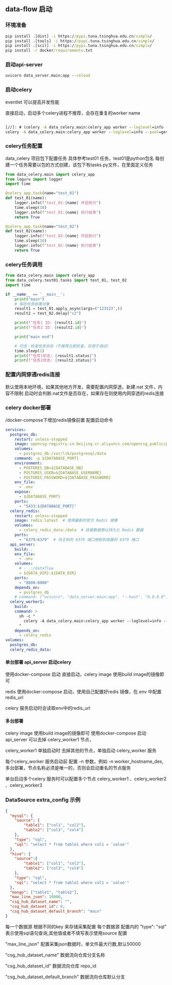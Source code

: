 ## data-flow 启动

### 环境准备
```cmd
pip install .[dist] -i https://pypi.tuna.tsinghua.edu.cn/simple/
pip install .[tools] -i https://pypi.tuna.tsinghua.edu.cn/simple/
pip install .[scil] -i https://pypi.tuna.tsinghua.edu.cn/simple/
pip install -r docker/requirements.txt
```
### 启动api-server
```cmd
uvicorn data_server.main:app --reload
```

### 启动celery
eventlet 可以提高并发性能

直接启动，启动多个celery进程不推荐，会存在重复的worker name
```cmd

[//]: # (celery -A data_celery.main:celery_app worker --loglevel=info --pool=eventlet --concurrency=5)
celery -A data_celery.main:celery_app worker --loglevel=info --pool=gevent --concurrency=5
```

### celery任务配置
data_celery 项目包下配置任务
具体参考test01 任务，test01是python包名
每创建一个任务需要以包的方式创建，该包下有tasks.py文件，在里面定义任务
```python
from data_celery.main import celery_app
from loguru import logger
import time

@celery_app.task(name="test_01")
def test_01(name):
    logger.info(f"test_01:{name} 开启执行")
    time.sleep(10)
    logger.info(f"test_01:{name} 执行结束")
    return True

@celery_app.task(name="test_02")
def test_02(name):
    logger.info(f"test_02:{name} 开启执行")
    time.sleep(10)
    logger.info(f"test_02:{name} 执行结束")
    return True
```
### celery任务调用

```python
from data_celery.main import celery_app
from data_celery.test01.tasks import test_01, test_02
import time

if __name__ == '__main__':
    print("main")
    # 保存任务结果对象
    result1 = test_01.apply_async(args=("123123",))
    result2 = test_02.delay("c2")

    print(f"任务1 ID: {result1.id}")
    print(f"任务2 ID: {result2.id}")

    print("main end")

    # 可选：检查任务状态（不推荐立即检查，仅用于调试）
    time.sleep(1)
    print(f"任务1状态: {result1.status}")
    print(f"任务2状态: {result2.status}")
```


### 配置内网穿透redis连接
默认使用本地环境，如果其他地方开发，需要配置内网穿透，新建.nat 文件，内容不限制
启动时会判断.nat文件是否存在，如果存在则使用内网穿透的redis连接

### celery docker部署
/docker-compose下增加redis镜像前置
配置启动命令

```yaml
services:
  postgres_db:
    restart: unless-stopped
    image: opencsg-registry.cn-beijing.cr.aliyuncs.com/opencsg_public/postgres
    volumes:
      - postgres_db:/var/lib/postgresql/data
    command: -p ${DATABASE_PORT}
    environment:
      - POSTGRES_DB=${DATABASE_DB}
      - POSTGRES_USER=${DATABASE_USERNAME}
      - POSTGRES_PASSWORD=${DATABASE_PASSWORD}
    env_file:
      - .env
    expose: 
      - ${DATABASE_PORT}
    ports:
      - "5433:${DATABASE_PORT}"
  celery_redis:
    restart: unless-stopped
    image: redis:latest  # 使用最新的官方 Redis 镜像
    volumes:
      - celery_redis_data:/data  # 挂载数据卷以持久化 Redis 数据
    ports:
      - "6379:6379"  # 将主机的 6379 端口映射到容器的 6379 端口
  api_server:
    build: .
    env_file:
      - .env
    volumes:
      # - .:/dataflow
      - ${DATA_DIR}:${DATA_DIR}
    ports:
      - "8000:8000"
    depends_on:
      - postgres_db
    # command: ["uvicorn", "data_server.main:app", "--host", "0.0.0.0", "--port", "8000"]
  celery_worker1:
    build: .
    command: >
      sh -c "
        celery -A data_celery.main:celery_app worker --loglevel=info --pool=eventlet -n NODENAME1
      "
    depends_on:
      - celery_redis
volumes:
  postgres_db:
  celery_redis_data:
```

#### 单台部署 api_server 启动celery

使用docker-compose 启动 直接启动，celery image 使用build image的镜像即可

redis 使用docker-compose 启动，使用自己配置好redis 镜像，在.env 中配置redis_url

celery 服务启动时会读取env中的redis_url

#### 多台部署
celery image 使用build image的镜像即可
使用docker-compose 启动 api_server 可以去掉 celery_worker1 节点，

celery_worker1 单独启动时 去掉其他的节点，单独启动 celery_worker 服务

每个celery_worker 服务启动前 配置 -n 参数，例如 -n worker_hostname_des,多台部署，节点名称必须是唯一的，否则会启动重名的节点服务

单台启动多个celery 服务时可以配置多个节点 celery_worker1 、celery_worker2 、celery_worker3

### DataSource extra_config 示例
```json
{
  "mysql": {
    "source": {
        "table1": ["col1", "col2"],
        "table2": ["col3", "col4"]
    },
    "type": "sql",
    "sql": "select * from table1 where col1 = 'value'"
  },
  "hive": {
    "source":{
        "table1": ["col1", "col2"],
        "table2": ["col3", "col4"]
    },
    "type": "sql",
    "sql": "select * from table1 where col1 = 'value'"
  },
  "mongo": ["table1", "table2"],
  "max_line_json": 10000,
  "csg_hub_dataset_name": "",
  "csg_hub_dataset_id": 0,
  "csg_hub_dataset_default_branch": "main"
}
```
每一个数据源 根据不同的key 来存储采集配置
每个数据源 配置内的 "type": "sql" 表示使用sql语句查询,其他值或者不填写表示使用source 配置

"max_line_json" 配置采集json数据时，单文件最大行数,默认50000

"csg_hub_dataset_name" 数据流向仓库分支名称

"csg_hub_dataset_id" 数据流向仓库 repo_id

"csg_hub_dataset_default_branch" 数据流向仓库默认分支